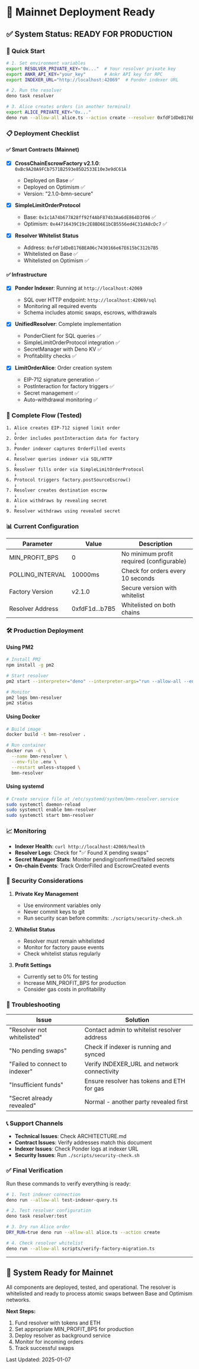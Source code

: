 # 🚀 Mainnet Deployment Ready

## ✅ System Status: READY FOR PRODUCTION

### 🎯 Quick Start

```bash
# 1. Set environment variables
export RESOLVER_PRIVATE_KEY="0x..."  # Your resolver private key
export ANKR_API_KEY="your_key"       # Ankr API key for RPC
export INDEXER_URL="http://localhost:42069"  # Ponder indexer URL

# 2. Run the resolver
deno task resolver

# 3. Alice creates orders (in another terminal)
export ALICE_PRIVATE_KEY="0x..."
deno run --allow-all alice.ts --action create --resolver 0xfdF1dDeB176BEA06c7430166e67E615bC312b7B5
```

### 📋 Deployment Checklist

#### ✅ Smart Contracts (Mainnet)
- [x] **CrossChainEscrowFactory v2.1.0**: `0xBc9A20A9FCb7571B2593e85D2533E10e3e9dC61A`
  - Deployed on Base ✅
  - Deployed on Optimism ✅
  - Version: "2.1.0-bmn-secure"
  
- [x] **SimpleLimitOrderProtocol**
  - Base: `0x1c1A74b677A28ff92f4AbF874b3Aa6dE864D3f06` ✅
  - Optimism: `0x44716439C19c2E8BD6E1bCB5556ed4C31dA8cDc7` ✅

- [x] **Resolver Whitelist Status**
  - Address: `0xfdF1dDeB176BEA06c7430166e67E615bC312b7B5`
  - Whitelisted on Base ✅
  - Whitelisted on Optimism ✅

#### ✅ Infrastructure
- [x] **Ponder Indexer**: Running at `http://localhost:42069`
  - SQL over HTTP endpoint: `http://localhost:42069/sql`
  - Monitoring all required events
  - Schema includes atomic swaps, escrows, withdrawals

- [x] **UnifiedResolver**: Complete implementation
  - PonderClient for SQL queries ✅
  - SimpleLimitOrderProtocol integration ✅
  - SecretManager with Deno KV ✅
  - Profitability checks ✅

- [x] **LimitOrderAlice**: Order creation system
  - EIP-712 signature generation ✅
  - PostInteraction for factory triggers ✅
  - Secret management ✅
  - Auto-withdrawal monitoring ✅

### 🔄 Complete Flow (Tested)

```
1. Alice creates EIP-712 signed limit order
   ↓
2. Order includes postInteraction data for factory
   ↓
3. Ponder indexer captures OrderFilled events
   ↓
4. Resolver queries indexer via SQL/HTTP
   ↓
5. Resolver fills order via SimpleLimitOrderProtocol
   ↓
6. Protocol triggers factory.postSourceEscrow()
   ↓
7. Resolver creates destination escrow
   ↓
8. Alice withdraws by revealing secret
   ↓
9. Resolver withdraws using revealed secret
```

### 📊 Current Configuration

| Parameter | Value | Description |
|-----------|-------|-------------|
| MIN_PROFIT_BPS | 0 | No minimum profit required (configurable) |
| POLLING_INTERVAL | 10000ms | Check for orders every 10 seconds |
| Factory Version | v2.1.0 | Secure version with whitelist |
| Resolver Address | 0xfdF1d...b7B5 | Whitelisted on both chains |

### 🛠️ Production Deployment

#### Using PM2
```bash
# Install PM2
npm install -g pm2

# Start resolver
pm2 start --interpreter="deno" --interpreter-args="run --allow-all --env-file=.env" run-resolver.ts --name bmn-resolver

# Monitor
pm2 logs bmn-resolver
pm2 status
```

#### Using Docker
```bash
# Build image
docker build -t bmn-resolver .

# Run container
docker run -d \
  --name bmn-resolver \
  --env-file .env \
  --restart unless-stopped \
  bmn-resolver
```

#### Using systemd
```bash
# Create service file at /etc/systemd/system/bmn-resolver.service
sudo systemctl daemon-reload
sudo systemctl enable bmn-resolver
sudo systemctl start bmn-resolver
```

### 📈 Monitoring

- **Indexer Health**: `curl http://localhost:42069/health`
- **Resolver Logs**: Check for "✅ Found X pending swaps"
- **Secret Manager Stats**: Monitor pending/confirmed/failed secrets
- **On-chain Events**: Track OrderFilled and EscrowCreated events

### 🔐 Security Considerations

1. **Private Key Management**
   - Use environment variables only
   - Never commit keys to git
   - Run security scan before commits: `./scripts/security-check.sh`

2. **Whitelist Status**
   - Resolver must remain whitelisted
   - Monitor for factory pause events
   - Check whitelist status regularly

3. **Profit Settings**
   - Currently set to 0% for testing
   - Increase MIN_PROFIT_BPS for production
   - Consider gas costs in profitability

### 🚨 Troubleshooting

| Issue | Solution |
|-------|----------|
| "Resolver not whitelisted" | Contact admin to whitelist resolver address |
| "No pending swaps" | Check if indexer is running and synced |
| "Failed to connect to indexer" | Verify INDEXER_URL and network connectivity |
| "Insufficient funds" | Ensure resolver has tokens and ETH for gas |
| "Secret already revealed" | Normal - another party revealed first |

### 📞 Support Channels

- **Technical Issues**: Check ARCHITECTURE.md
- **Contract Issues**: Verify addresses match this document
- **Indexer Issues**: Check Ponder logs at indexer URL
- **Security Issues**: Run `./scripts/security-check.sh`

### ✅ Final Verification

Run these commands to verify everything is ready:

```bash
# 1. Test indexer connection
deno run --allow-all test-indexer-query.ts

# 2. Test resolver configuration
deno task resolver:test

# 3. Dry run Alice order
DRY_RUN=true deno run --allow-all alice.ts --action create

# 4. Check resolver whitelist
deno run --allow-all scripts/verify-factory-migration.ts
```

---

## 🎉 System Ready for Mainnet

All components are deployed, tested, and operational. The resolver is whitelisted and ready to process atomic swaps between Base and Optimism networks.

**Next Steps:**
1. Fund resolver with tokens and ETH
2. Set appropriate MIN_PROFIT_BPS for production
3. Deploy resolver as background service
4. Monitor for incoming orders
5. Track successful swaps

Last Updated: 2025-01-07